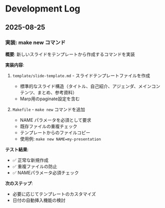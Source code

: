 # Development Log

## 2025-08-25

### 実装: make new コマンド

**概要**: 新しいスライドをテンプレートから作成するコマンドを実装

**実装内容**:
1. `template/slide-template.md` - スライドテンプレートファイルを作成
   - 標準的なスライド構造（タイトル、自己紹介、アジェンダ、メインコンテンツ、まとめ、参考資料）
   - Marp用のpaginate設定を含む
   
2. `Makefile` - `make new` コマンドを追加
   - NAME パラメータを必須として要求
   - 既存ファイルの重複チェック
   - テンプレートからのファイルコピー
   - 使用例: `make new NAME=my-presentation`

**テスト結果**:
- ✅ 正常な新規作成
- ✅ 重複ファイルの防止
- ✅ NAMEパラメータ必須チェック

**次のステップ**:
- 必要に応じてテンプレートのカスタマイズ
- 日付の自動挿入機能の検討